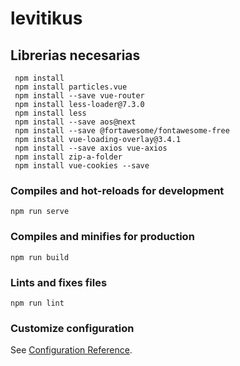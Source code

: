 # levitikus

## Librerias necesarias
```
 npm install
 npm install particles.vue
 npm install --save vue-router
 npm install less-loader@7.3.0
 npm install less
 npm install --save aos@next
 npm install --save @fortawesome/fontawesome-free
 npm install vue-loading-overlay@3.4.1
 npm install --save axios vue-axios
 npm install zip-a-folder
 npm install vue-cookies --save
```

### Compiles and hot-reloads for development
```
npm run serve
```

### Compiles and minifies for production
```
npm run build
```

### Lints and fixes files
```
npm run lint
```

### Customize configuration
See [Configuration Reference](https://cli.vuejs.org/config/).

